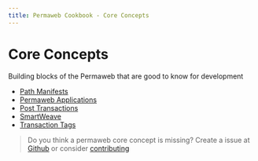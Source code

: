```yaml
---
title: Permaweb Cookbook - Core Concepts
---
```


# Core Concepts

Building blocks of the Permaweb that are good to know for development

- [Path Manifests](manifests.md)
- [Permaweb Applications](permawebApplications.md)
- [Post Transactions](postTransactions.md)
- [SmartWeave](smartweave.md)
- [Transaction Tags](tags.md)

 
> Do you think a permaweb core concept is missing? Create a issue at [Github](https://github.com/twilson63/permaweb-cookbook/issues) or consider [contributing](../getting-started/contributing.md) 

